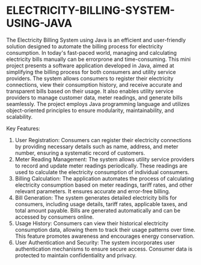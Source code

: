 # ELECTRICITY-BILLING-SYSTEM-USING-JAVA
The Electricity Billing System using Java is an efficient and user-friendly solution
designed to automate the billing process for electricity consumption. In today's
fast-paced world, managing and calculating electricity bills manually can be errorprone and time-consuming. This mini project presents a software application
developed in Java, aimed at simplifying the billing process for both consumers and
utility service providers.
The system allows consumers to register their electricity connections, view their
consumption history, and receive accurate and transparent bills based on their
usage. It also enables utility service providers to manage customer data, meter
readings, and generate bills seamlessly. The project employs Java programming
language and utilizes object-oriented principles to ensure modularity,
maintainability, and scalability.

Key Features:
1. User Registration: Consumers can register their electricity connections by
providing necessary details such as name, address, and meter number,
ensuring a systematic record of customers.
2. Meter Reading Management: The system allows utility service providers to
record and update meter readings periodically. These readings are used to
calculate the electricity consumption of individual consumers.
3. Billing Calculation: The application automates the process of calculating
electricity consumption based on meter readings, tariff rates, and other
relevant parameters. It ensures accurate and error-free billing.
4. Bill Generation: The system generates detailed electricity bills for consumers,
including usage details, tariff rates, applicable taxes, and total amount
payable. Bills are generated automatically and can be accessed by consumers
online.
5. Usage History: Consumers can view their historical electricity consumption
data, allowing them to track their usage patterns over time. This feature
promotes awareness and encourages energy conservation.
6. User Authentication and Security: The system incorporates user
authentication mechanisms to ensure secure access. Consumer data is
protected to maintain confidentiality and privacy.
